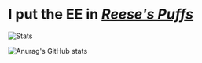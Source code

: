 # I put the EE in [*Reese's Puffs*](https://youtu.be/yvlLgYOcWxE)

![Stats](https://github-readme-stats.vercel.app/api?username=bykevinyang&show_icons=true&theme=tokyonight)

![Anurag's GitHub stats](https://github-readme-stats.vercel.app/api?username=anuraghazra&show_icons=true&theme=radical)


<!--
**bykevinyang/bykevinyang** is a ✨ _special_ ✨ repository because its `README.md` (this file) appears on your GitHub profile.

Here are some ideas to get you started:

- 🔭 I’m currently working on ...
- 🌱 I’m currently learning ...
- 👯 I’m looking to collaborate on ...
- 🤔 I’m looking for help with ...
- 💬 Ask me about ...
- 📫 How to reach me: ...
- 😄 Pronouns: ...
- ⚡ Fun fact: ...
-->
